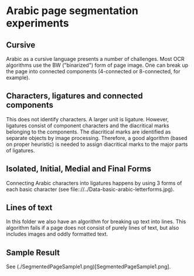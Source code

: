 # Arabic page segmentation experiments

## Cursive
Arabic as a cursive language presents a number of challenges.  Most
OCR algorithms use the BW ("binarized") form of page image.  One can
break up the page into connected components (4-connected or
8-connected, for example).

## Characters, ligatures and connected components
This does not identify characters. A larger unit is ligature. However,
ligatures consist of component characters and the diacritical marks
belonging to the components. The diacritical marks are identified as
separate objects by image processing. Therefore, a good algorithm
(based on proper heuristic) is needed to assign diacritical marks to
the major parts of ligatures.

## Isolated, Initial, Medial and Final Forms
Connecting Arabic characters into ligatures happens by using 3 forms
of each basic character (see file:://../Data-basic-arabic-letterforms.jpg).


## Lines of text
In this folder we also have an algorithm for breaking up text into
lines.  This algorithm fails if a page does not consist of purely
lines of text, but also includes images and oddly formatted text.

## Sample Result

See (./SegmentedPageSample1.png)[SegmentedPageSample1.png].